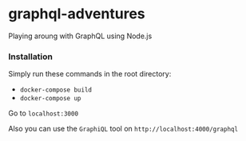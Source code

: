 # graphql-adventures
Playing aroung with GraphQL using Node.js

### Installation ###

Simply run these commands in the root directory:

- `docker-compose build`
- `docker-compose up`

Go to `localhost:3000`

Also you can use the `GraphiQL` tool on `http://localhost:4000/graphql`
